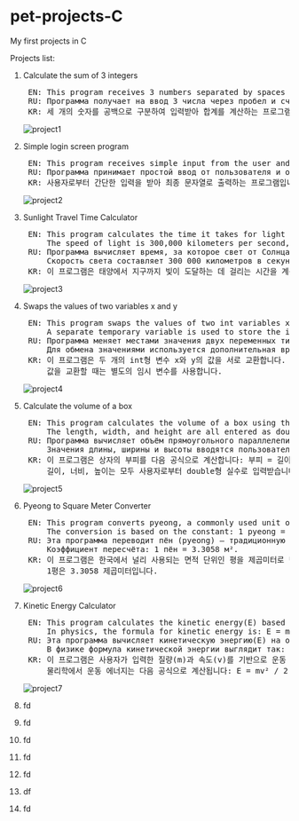 # pet-projects-C
My first projects in C

Projects list:

1. Calculate the sum of 3 integers
	<pre>
	EN: This program receives 3 numbers separated by spaces as input and calculates their sum.
	RU: Программа получает на ввод 3 числа через пробел и считает сумму.
	KR: 세 개의 숫자를 공백으로 구분하여 입력받아 합계를 계산하는 프로그램입니다.</pre>
	![project1](https://github.com/user-attachments/assets/ef7d174a-1584-4b4c-81c5-7e27d409d6b1)

2. Simple login screen program
	<pre>
	EN: This program receives simple input from the user and displays it in the final output string. A unique feature is that the underscore disappears automatically when some character is entered.
	RU: Программа принимает простой ввод от пользователя и отображает его в итоговой строке. Особенность: при вводе символ подчёркивания автоматически исчезает.
	KR: 사용자로부터 간단한 입력을 받아 최종 문자열로 출력하는 프로그램입니다. 특징은 사용자가 입력하면 밑줄 문자는 자동으로 사라진다는 점입니다.</pre>
	![project2](https://github.com/user-attachments/assets/daa523d1-1c2f-40c6-a00b-1b9b6cf2734a)

3. Sunlight Travel Time Calculator
	<pre>
	EN: This program calculates the time it takes for light from the Sun to reach the Earth. 
	    The speed of light is 300,000 kilometers per second, and the distance between the Sun and the Earth is approximately 149,600,000 kilometers.
	RU: Программа вычисляет время, за которое свет от Солнца достигает Земли. 
	    Скорость света составляет 300 000 километров в секунду, а расстояние между Солнцем и Землёй примерно 149 600 000 километров.
	KR: 이 프로그램은 태양에서 지구까지 빛이 도달하는 데 걸리는 시간을 계산합니다. 빛의 속도는 초당 30만 킬로미터이며, 태양과 지구 사이의 거리는 약 1억 4960만 킬로미터입니.</pre>
	![project3](https://github.com/user-attachments/assets/9e1f5739-ddff-449c-bdb2-ed609baae64e)

4. Swaps the values of two variables x and y
	<pre>
	EN: This program swaps the values of two int variables x and y. The initial values are x = 10 and y = 20.
	    A separate temporary variable is used to store the intermediate value during the swap.
	RU: Программа меняет местами значения двух переменных типа int: x и y. Начальные значения: x = 10, y = 20.
	    Для обмена значениями используется дополнительная временная переменная.
	KR: 이 프로그램은 두 개의 int형 변수 x와 y의 값을 서로 교환합니다. 초기값은 x = 10, y = 20입니다.
	    값을 교환할 때는 별도의 임시 변수를 사용합니다.</pre>
	![project4](https://github.com/user-attachments/assets/a84b8b74-01ca-4ba3-98b3-d0333c7b7394)

5. Сalculate the volume of a box
	<pre>
	EN: This program calculates the volume of a box using the formula: Volume = length * width * height.
	    The length, width, and height are all entered as double-precision floating-point numbers by the user.
	RU: Программа вычисляет объём прямоугольного параллелепипеда (коробки) по формуле: Объём = длина * ширина * высота.
	    Значения длины, ширины и высоты вводятся пользователем как числа с плавающей точкой (double).
	KR: 이 프로그램은 상자의 부피를 다음 공식으로 계산합니다: 부피 = 길이 * 너비 * 높이.
	    길이, 너비, 높이는 모두 사용자로부터 double형 실수로 입력받습니다.</pre>
 	![project5](https://github.com/user-attachments/assets/4371b311-d7d3-4d35-a080-731e8fb8ce26)

6. Pyeong to Square Meter Converter
	<pre>
	EN: This program converts pyeong, a commonly used unit of area in Korea, into square meters. 
	    The conversion is based on the constant: 1 pyeong = 3.3058 m².	
	RU: Эта программа переводит пён (pyeong) — традиционную корейскую единицу измерения площади — в квадратные метры.
	    Коэффициент пересчёта: 1 пён = 3.3058 м².
	KR: 이 프로그램은 한국에서 널리 사용되는 면적 단위인 평을 제곱미터로 변환해 줍니다.
	    1평은 3.3058 제곱미터입니다.</pre>
	![project6](https://github.com/user-attachments/assets/bb63e900-a54b-41fb-a360-d7de5325905c)

7. Kinetic Energy Calculator
	<pre>
	EN: This program calculates the kinetic energy(E) based on the mass(m) and velocity(v) entered by the user.
	    In physics, the formula for kinetic energy is: E = mv² / 2.0
	RU: Эта программа вычисляет кинетическую энергию(E) на основе введённых пользователем массы(m) и скорости(v).
	    В физике формула кинетической энергии выглядит так: E = mv² / 2.0
	KR: 이 프로그램은 사용자가 입력한 질량(m)과 속도(v)를 기반으로 운동 에너지(E)를 계산합니다.
	    물리학에서 운동 에너지는 다음 공식으로 계산됩니다: E = mv² / 2.0</pre>
 	![project7](https://github.com/user-attachments/assets/d4e938a9-46c7-4c98-a345-c174f340a662)

8. fd

9. fd

10. fd

11. fd

12. fd

13. df

14. fd

